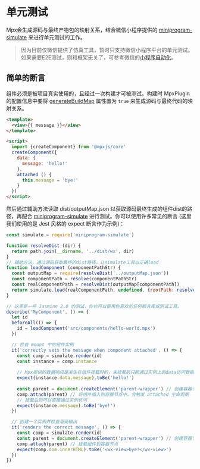 # 单元测试

Mpx会生成源码与最终产物包的映射关系，结合微信小程序提供的 [miniprogram-simulate](https://github.com/wechat-miniprogram/miniprogram-simulate) 来进行单元测试的工作。

> 因为目前仅微信提供了仿真工具，暂时只支持微信小程序平台的单元测试。如果需要E2E测试，则和框架无关了，可参考微信的[小程序自动化](https://developers.weixin.qq.com/miniprogram/dev/devtools/auto/)。

## 简单的断言

组件必须是被项目真实使用的，且经过一次构建才可被测试。构建时 MpxPlugin 的配置信息中要将 [generateBuildMap](../../api/compile.md#generatebuildmap) 属性置为 `true` 来生成源码与最终代码的映射关系。

```html
<template>
  <view>{{ message }}</view>
</template>

<script>
  import {createComponent} from '@mpxjs/core'
  createComponent({
    data: {
      message: 'hello!'
    },
    attached () {
      this.message = 'bye!'
    }
  })
</script>
```

然后通过辅助方法读取 dist/outputMap.json 以获取源码最终生成的组件dist的路径，再配合 [miniprogram-simulate](https://github.com/wechat-miniprogram/miniprogram-simulate) 进行测试。你可以使用许多常见的断言 (这里我们使用的是 Jest 风格的 expect 断言作为示例)：

```js
const simulate = require('miniprogram-simulate')

function resolveDist (dir) {
  return path.join(__dirname, '../dist/wx', dir)
}
// 辅助方法，通过源码获取最终的dist路径，让simulate工具以正确load
function loadComponent (componentPathStr) {
  const outputMap = require(resolveDist('../outputMap.json'))
  const componentPath = resolve(componentPathStr)
  const realComponentPath = resolveDist(outputMap[componentPath])
  return simulate.load(realComponentPath, undefined, {rootPath: resolveDist('')})
}

// 这里是一些 Jasmine 2.0 的测试，你也可以使用你喜欢的任何断言库或测试工具。
describe('MyComponent', () => {
  let id
  beforeAll(() => {
    id = loadComponent('src/components/hello-world.mpx')
  })

  // 检查 mount 中的组件实例
  it('correctly sets the message when component attached', () => {
    const comp = simulate.render(id)
    const instance = comp.instance
    
    // Mpx提供的数据响应是发生在组件挂载时的，未挂载前只能通过实例上的data访问数据
    expect(instance.data.message).toBe('hello!')
    
    const parent = document.createElement('parent-wrapper') // 创建容器节点
    comp.attach(parent) // 将组件插入到容器节点中，会触发 attached 生命周期
    // 挂载后则可以直接通过实例访问
    expect(instance.message).toBe('bye!')
  })

  // 创建一个实例并检查渲染输出
  it('renders the correct message', () => {
    const comp = simulate.render(id)
    const parent = document.createElement('parent-wrapper') // 创建容器节点
    comp.attach(parent) // 挂载组件到容器节点
    expect(comp.dom.innerHTML).toBe('<wx-view>bye!</wx-view>')
  })
})
```

